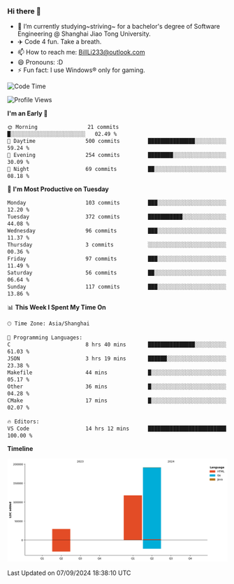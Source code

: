 ### Hi there 👋
- 🌱 I’m currently studying~striving~ for a bachelor's degree of Software Engineering @ Shanghai Jiao Tong University.
- ✈️ Code 4 fun. Take a breath.
- 📫 How to reach me: BillLi233@outlook.com
- 😄 Pronouns: :D
- ⚡ Fun fact: I use Windows® only for gaming.

<!--START_SECTION:waka-->
![Code Time](http://img.shields.io/badge/Code%20Time-321%20hrs%2046%20mins-blue)

![Profile Views](http://img.shields.io/badge/Profile%20Views-0-blue)

**I'm an Early 🐤** 

```text
🌞 Morning                21 commits          █░░░░░░░░░░░░░░░░░░░░░░░░   02.49 % 
🌆 Daytime                500 commits         ███████████████░░░░░░░░░░   59.24 % 
🌃 Evening                254 commits         ████████░░░░░░░░░░░░░░░░░   30.09 % 
🌙 Night                  69 commits          ██░░░░░░░░░░░░░░░░░░░░░░░   08.18 % 
```
📅 **I'm Most Productive on Tuesday** 

```text
Monday                   103 commits         ███░░░░░░░░░░░░░░░░░░░░░░   12.20 % 
Tuesday                  372 commits         ███████████░░░░░░░░░░░░░░   44.08 % 
Wednesday                96 commits          ███░░░░░░░░░░░░░░░░░░░░░░   11.37 % 
Thursday                 3 commits           ░░░░░░░░░░░░░░░░░░░░░░░░░   00.36 % 
Friday                   97 commits          ███░░░░░░░░░░░░░░░░░░░░░░   11.49 % 
Saturday                 56 commits          ██░░░░░░░░░░░░░░░░░░░░░░░   06.64 % 
Sunday                   117 commits         ███░░░░░░░░░░░░░░░░░░░░░░   13.86 % 
```


📊 **This Week I Spent My Time On** 

```text
🕑︎ Time Zone: Asia/Shanghai

💬 Programming Languages: 
C                        8 hrs 40 mins       ███████████████░░░░░░░░░░   61.03 % 
JSON                     3 hrs 19 mins       ██████░░░░░░░░░░░░░░░░░░░   23.38 % 
Makefile                 44 mins             █░░░░░░░░░░░░░░░░░░░░░░░░   05.17 % 
Other                    36 mins             █░░░░░░░░░░░░░░░░░░░░░░░░   04.28 % 
CMake                    17 mins             █░░░░░░░░░░░░░░░░░░░░░░░░   02.07 % 

🔥 Editors: 
VS Code                  14 hrs 12 mins      █████████████████████████   100.00 % 
```

**Timeline**

![Lines of Code chart](https://raw.githubusercontent.com/GMH233/GMH233/main/assets/bar_graph.png)


 Last Updated on 07/09/2024 18:38:10 UTC
<!--END_SECTION:waka-->

<!--
**GMH233/GMH233** is a ✨ _special_ ✨ repository because its `README.md` (this file) appears on your GitHub profile.

Here are some ideas to get you started:

- 🔭 I’m currently working on ...
- 🌱 I’m currently learning ...
- 👯 I’m looking to collaborate on ...
- 🤔 I’m looking for help with ...
- 💬 Ask me about ...
- 📫 How to reach me: ...
- 😄 Pronouns: ...
- ⚡ Fun fact: ...
-->
